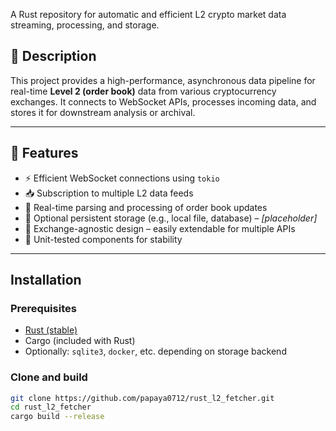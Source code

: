 A Rust repository for automatic and efficient L2 crypto market data streaming, processing, and storage.

## 🧩 Description

This project provides a high-performance, asynchronous data pipeline for real-time **Level 2 (order book)** data from various cryptocurrency exchanges. It connects to WebSocket APIs, processes incoming data, and stores it for downstream analysis or archival.

---
## 🚀 Features

- ⚡ Efficient WebSocket connections using `tokio`
- 📥 Subscription to multiple L2 data feeds
- 🧠 Real-time parsing and processing of order book updates
- 💾 Optional persistent storage (e.g., local file, database) – *[placeholder]*
- 🔧 Exchange-agnostic design – easily extendable for multiple APIs
- 🧪 Unit-tested components for stability

---
## Installation

### Prerequisites

- [Rust (stable)](https://www.rust-lang.org/tools/install)
- Cargo (included with Rust)
- Optionally: `sqlite3`, `docker`, etc. depending on storage backend

### Clone and build

```bash
git clone https://github.com/papaya0712/rust_l2_fetcher.git
cd rust_l2_fetcher
cargo build --release